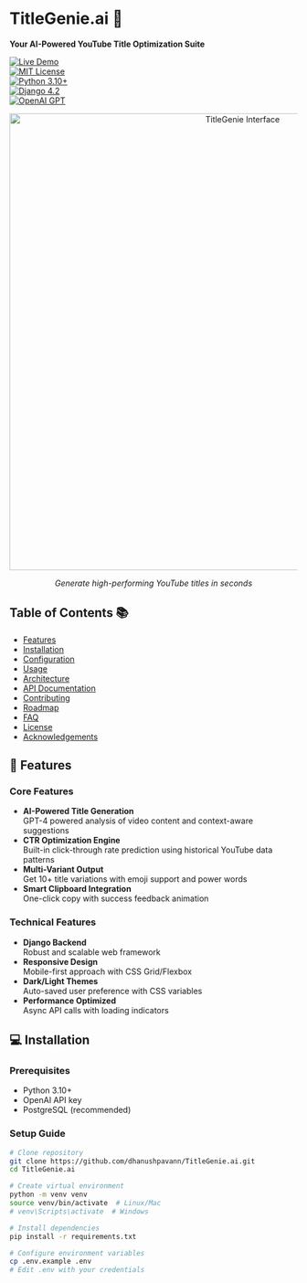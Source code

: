 # TitleGenie.ai 🌟  
**Your AI-Powered YouTube Title Optimization Suite**

[![Live Demo](https://img.shields.io/badge/🚀_Live_Demo-Active-success)](https://titlegenie.live)  
[![MIT License](https://img.shields.io/badge/License-MIT-green.svg)](LICENSE)  
[![Python 3.10+](https://img.shields.io/badge/Python-3.10+-yellow.svg)](https://python.org)  
[![Django 4.2](https://img.shields.io/badge/Django-4.2-0C4B33)](https://www.djangoproject.com)  
[![OpenAI GPT](https://img.shields.io/badge/OpenAI-GPT_3.5/4-412991)](https://openai.com)

<div align="center">
  <img src="assets/demo-screenshot.png" alt="TitleGenie Interface" width="800">
  <p><em>Generate high-performing YouTube titles in seconds</em></p>
</div>

## Table of Contents 📚
- [Features](#-features)
- [Installation](#-installation)
- [Configuration](#-configuration)
- [Usage](#-usage)
- [Architecture](#-architecture)
- [API Documentation](#-api-documentation)
- [Contributing](#-contributing)
- [Roadmap](#-roadmap)
- [FAQ](#-faq)
- [License](#-license)
- [Acknowledgements](#-acknowledgements)

## 🚀 Features

### Core Features
- **AI-Powered Title Generation**  
  GPT-4 powered analysis of video content and context-aware suggestions
- **CTR Optimization Engine**  
  Built-in click-through rate prediction using historical YouTube data patterns
- **Multi-Variant Output**  
  Get 10+ title variations with emoji support and power words
- **Smart Clipboard Integration**  
  One-click copy with success feedback animation

### Technical Features
- **Django Backend**  
  Robust and scalable web framework
- **Responsive Design**  
  Mobile-first approach with CSS Grid/Flexbox
- **Dark/Light Themes**  
  Auto-saved user preference with CSS variables
- **Performance Optimized**  
  Async API calls with loading indicators

## 💻 Installation

### Prerequisites
- Python 3.10+
- OpenAI API key
- PostgreSQL (recommended)

### Setup Guide

```bash
# Clone repository
git clone https://github.com/dhanushpavann/TitleGenie.ai.git
cd TitleGenie.ai

# Create virtual environment
python -m venv venv
source venv/bin/activate  # Linux/Mac
# venv\Scripts\activate  # Windows

# Install dependencies
pip install -r requirements.txt

# Configure environment variables
cp .env.example .env
# Edit .env with your credentials